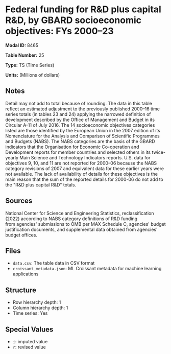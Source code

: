# Federal funding for R&D plus capital R&D, by GBARD socioeconomic objectives: FYs 2000–23

**Modal ID:** 8465

**Table Number:** 25

**Type:** TS (Time Series)

**Units:** (Millions of dollars)

## Notes

Detail may not add to total because of rounding. The data in this table reflect an estimated adjustment to the previously published 2000–16 time series totals (in tables 23 and 24) applying the narrowed definition of development described by the Office of Management and Budget in its Circular A-11 of July 2016. The 14 socioeconomic objectives categories listed are those identified by the European Union in the 2007 edition of its Nomenclature for the Analysis and Comparison of Scientific Programmes and Budgets (NABS). The NABS categories are the basis of the GBARD indicators that the Organisation for Economic Co-operation and Development reports for member countries and selected others in its twice-yearly Main Science and Technology Indicators reports. U.S. data for objectives 9, 10, and 11 are not reported for 2000–06 because the NABS category revisions of 2007 and equivalent data for these earlier years were not available. The lack of availability of details for these objectives is the main reason that the sum of the reported details for 2000-06 do not add to the "R&D plus capital R&D" totals.

## Sources

National Center for Science and Engineering Statistics, reclassification (2022) according to NABS category definitions of R&D funding from agencies' submissions to OMB per MAX Schedule C, agencies' budget justification documents, and supplemental data obtained from agencies' budget offices.

## Files

- `data.csv`: The table data in CSV format
- `croissant_metadata.json`: ML Croissant metadata for machine learning applications

## Structure

- Row hierarchy depth: 1
- Column hierarchy depth: 1
- Time series: Yes

## Special Values

- `i`: imputed value
- `r`: revised value
